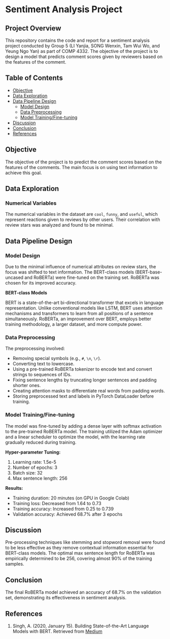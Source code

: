 # Sentiment Analysis Project

## Project Overview

This repository contains the code and report for a sentiment analysis project conducted by Group 5 (LI Yanjia, SONG Wenxin, Tam Wui Wo, and Yeung Ngo Yan) as part of COMP 4332. The objective of the project is to design a model that predicts comment scores given by reviewers based on the features of the comment.

## Table of Contents

- [Objective](#objective)
- [Data Exploration](#data-exploration)
- [Data Pipeline Design](#data-pipeline-design)
  - [Model Design](#model-design)
  - [Data Preprocessing](#data-preprocessing)
  - [Model Training/Fine-tuning](#model-trainingfine-tuning)
- [Discussion](#discussion)
- [Conclusion](#conclusion)
- [References](#references)

## Objective

The objective of the project is to predict the comment scores based on the features of the comments. The main focus is on using text information to achieve this goal.

## Data Exploration

### Numerical Variables

The numerical variables in the dataset are `cool`, `funny`, and `useful`, which represent reactions given to reviews by other users. Their correlation with review stars was analyzed and found to be minimal.

## Data Pipeline Design

### Model Design

Due to the minimal influence of numerical attributes on review stars, the focus was shifted to text information. The BERT-class models (BERT-base-uncased and RoBERTa) were fine-tuned on the training set. RoBERTa was chosen for its improved accuracy.

**BERT-class Models**

BERT is a state-of-the-art bi-directional transformer that excels in language representation. Unlike conventional models like LSTM, BERT uses attention mechanisms and transformers to learn from all positions of a sentence simultaneously. RoBERTa, an improvement over BERT, employs better training methodology, a larger dataset, and more compute power.

### Data Preprocessing

The preprocessing involved:
- Removing special symbols (e.g., `#`, `\n`, `\r`).
- Converting text to lowercase.
- Using a pre-trained RoBERTa tokenizer to encode text and convert strings to sequences of IDs.
- Fixing sentence lengths by truncating longer sentences and padding shorter ones.
- Creating attention masks to differentiate real words from padding words.
- Storing preprocessed text and labels in PyTorch DataLoader before training.

### Model Training/Fine-tuning

The model was fine-tuned by adding a dense layer with softmax activation to the pre-trained RoBERTa model. The training utilized the Adam optimizer and a linear scheduler to optimize the model, with the learning rate gradually reduced during training.

**Hyper-parameter Tuning:**
1. Learning rate: 1.5e-5
2. Number of epochs: 3
3. Batch size: 32
4. Max sentence length: 256

**Results:**
- Training duration: 20 minutes (on GPU in Google Colab)
- Training loss: Decreased from 1.64 to 0.73
- Training accuracy: Increased from 0.25 to 0.739
- Validation accuracy: Achieved 68.7% after 3 epochs

## Discussion

Pre-processing techniques like stemming and stopword removal were found to be less effective as they remove contextual information essential for BERT-class models. The optimal max sentence length for RoBERTa was empirically determined to be 256, covering almost 90% of the training samples.

## Conclusion

The final RoBERTa model achieved an accuracy of 68.7% on the validation set, demonstrating its effectiveness in sentiment analysis.

## References

1. Singh, A. (2020, January 15). Building State-of-the-Art Language Models with BERT. Retrieved from [Medium](https://medium.com/saarthi-ai/bert-how-to-build-state-of-the-art-language-models-59dddfa9ac5d)

